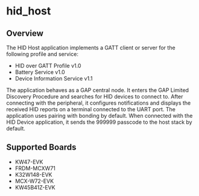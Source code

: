 # hid_host

## Overview
The HID Host application implements a GATT client or server for the following profile and service:
- HID over GATT Profile v1.0
- Battery Service v1.0
- Device Information Service v1.1

The application behaves as a GAP central node. It enters the GAP Limited Discovery Procedure and searches
for HID devices to connect to. After connecting with the peripheral, it configures notifications and displays the
received HID reports on a terminal connected to the UART port. The application uses pairing with bonding by
default. When connected with the HID Device application, it sends the 999999 passcode to the host stack by
default.

## Supported Boards
- KW47-EVK
- FRDM-MCXW71
- K32W148-EVK
- MCX-W72-EVK
- KW45B41Z-EVK